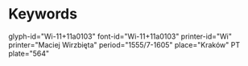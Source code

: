 # Keywords
glyph-id="Wi-11+11a0103"
font-id="Wi-11+11a0103"
printer-id="Wi"
printer="Maciej Wirzbięta"
period="1555/7-1605"
place="Kraków"
PT plate="564"
